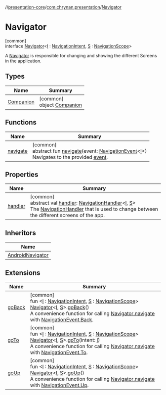 //[presentation-core](../../../index.md)/[com.chrynan.presentation](../index.md)/[Navigator](index.md)

# Navigator

[common]\
interface [Navigator](index.md)&lt;[I](index.md) : [NavigationIntent](../-navigation-intent/index.md), [S](index.md) : [NavigationScope](../-navigation-scope/index.md)&gt;

A [Navigator](index.md) is responsible for changing and showing the different Screens in the application.

## Types

| Name | Summary |
|---|---|
| [Companion](-companion/index.md) | [common]<br>object [Companion](-companion/index.md) |

## Functions

| Name | Summary |
|---|---|
| [navigate](navigate.md) | [common]<br>abstract fun [navigate](navigate.md)(event: [NavigationEvent](../-navigation-event/index.md)&lt;[I](index.md)&gt;)<br>Navigates to the provided [event](navigate.md). |

## Properties

| Name | Summary |
|---|---|
| [handler](handler.md) | [common]<br>abstract val [handler](handler.md): [NavigationHandler](../-navigation-handler/index.md)&lt;[I](index.md), [S](index.md)&gt;<br>The [NavigationHandler](../-navigation-handler/index.md) that is used to change between the different screens of the app. |

## Inheritors

| Name |
|---|
| [AndroidNavigator](../-android-navigator/index.md) |

## Extensions

| Name | Summary |
|---|---|
| [goBack](../go-back.md) | [common]<br>fun &lt;[I](../go-back.md) : [NavigationIntent](../-navigation-intent/index.md), [S](../go-back.md) : [NavigationScope](../-navigation-scope/index.md)&gt; [Navigator](index.md)&lt;[I](../go-back.md), [S](../go-back.md)&gt;.[goBack](../go-back.md)()<br>A convenience function for calling [Navigator.navigate](navigate.md) with [NavigationEvent.Back](../-navigation-event/-back/index.md). |
| [goTo](../go-to.md) | [common]<br>fun &lt;[I](../go-to.md) : [NavigationIntent](../-navigation-intent/index.md), [S](../go-to.md) : [NavigationScope](../-navigation-scope/index.md)&gt; [Navigator](index.md)&lt;[I](../go-to.md), [S](../go-to.md)&gt;.[goTo](../go-to.md)(intent: [I](../go-to.md))<br>A convenience function for calling [Navigator.navigate](navigate.md) with [NavigationEvent.To](../-navigation-event/-to/index.md). |
| [goUp](../go-up.md) | [common]<br>fun &lt;[I](../go-up.md) : [NavigationIntent](../-navigation-intent/index.md), [S](../go-up.md) : [NavigationScope](../-navigation-scope/index.md)&gt; [Navigator](index.md)&lt;[I](../go-up.md), [S](../go-up.md)&gt;.[goUp](../go-up.md)()<br>A convenience function for calling [Navigator.navigate](navigate.md) with [NavigationEvent.Up](../-navigation-event/-up/index.md). |
